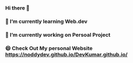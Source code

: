 ### Hi there 👋
### 🌱 I’m currently learning Web.dev 
### 🔭 I’m currently working on Persoal Project
### 😄 Check Out My personal Website https://noddydev.github.io/DevKumar.github.io/
<!--
**Noddydev/Noddydev** is a ✨ _special_ ✨ repository because its `README.md` (this file) appears on your GitHub profile.

Here are some ideas to get you started:

- 🔭 I’m currently working on ...
- 🌱 I’m currently learning 
- 👯 I’m looking to collaborate on ...
- 🤔 I’m looking for help with ...
- 💬 Ask me about ...
- 📫 How to reach me: ...
- 😄 Pronouns: ...
- ⚡ Fun fact: ...
-->
